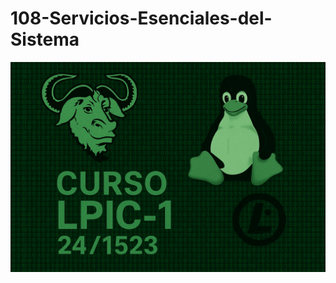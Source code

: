 # 108-Servicios-Esenciales-del-Sistema
![LPI Logo](../../../wallpaper/logo_LPI1.png "Logo de Linux Professional Institute")
